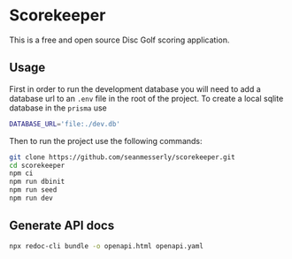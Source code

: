 # Scorekeeper

This is a free and open source Disc Golf scoring application.

## Usage

First in order to run the development database you will need to add a database url to an `.env` file in the root of the project. To create a local sqlite database in the `prisma` use

```bash
DATABASE_URL='file:./dev.db'
```

Then to run the project use the following commands:

```bash
git clone https://github.com/seanmesserly/scorekeeper.git
cd scorekeeper
npm ci
npm run dbinit
npm run seed
npm run dev
```

## Generate API docs

```bash
npx redoc-cli bundle -o openapi.html openapi.yaml
```

